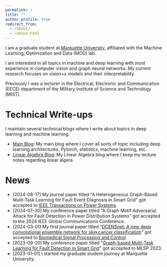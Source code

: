 ```yaml
---
permalink: /
title: ""
author_profile: true
redirect_from: 
  - /about/
  - /about.html
---
```


I am a graduate student at [Marquette University](https://www.marquette.edu/), affiliated with the Machine Learning, Optimization and Data (MOD) lab.

I am interested in all topics in machine and deep learning with most experience in computer vision and graph neural networks. My current research focuses on vision+x models and their interpretability.

Previously I was a lecturer in the Electrical, Electronic and Communication (EECE) department of the Military Institute of Science and Technology (MIST).

# Technical Write-ups
I maintain several technical blogs where I write about topics in deep learning and machine learning.

- [Main Blog](https://dibalokechanda.github.io/): My main blog where I cover all sorts of topic including deep learning architectures, Pytorch, statistics, machine learning, etc.
- [Linear Algebra Blog](https://dibalokechanda.github.io/Linear-Algebra/): My Linear Algebra blog where I keep my lecture notes regarding linear algera.

# News 
- [2024-08-17] My journal paper titled "A Heterogeneous Graph-Based Multi-Task Learning for Fault Event Diagnosis in Smart Grid" got accepted to [IEEE Transactions on Power Systems](https://ieeexplore.ieee.org/xpl/RecentIssue.jsp?punumber=59).
- [2024-07-30] My conference paper titled "A Graph Motif Adversarial Attack for Fault Detection in Power Distribution Systems" got accepted to the 2024 IEEE Global Communications Conference. 
- [2024-03-01] My first journal paper titled "[DCENSnet: A new deep convolutional ensemble network for skin cancer classification](https://www.sciencedirect.com/science/article/pii/S1746809423011904)" got accepted to [Biomedical Signal Processing and Control](https://www.sciencedirect.com/journal/biomedical-signal-processing-and-control).
- [2023-09-20] My conference paper titled "[Graph-based Multi-Task Learning for Fault Detection in Smart Grid](https://graph-based-mtl-fault-detection.github.io/)" got accepted to MLSP 2023.
- [2023-01-01] I started my graduate student journey at Marquette University.
